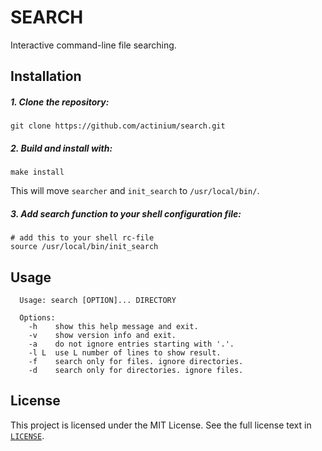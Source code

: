 # SEARCH

Interactive command-line file searching.

## Installation
##### 1. Clone the repository:
```shell
git clone https://github.com/actinium/search.git
```

##### 2. Build and install with:
``` shell
make install
```
This will move `searcher` and `init_search` to `/usr/local/bin/`.

##### 3. Add search function to your shell configuration file:
``` 
# add this to your shell rc-file
source /usr/local/bin/init_search
```

## Usage

```
  Usage: search [OPTION]... DIRECTORY

  Options:
    -h    show this help message and exit.
    -v    show version info and exit.
    -a    do not ignore entries starting with '.'.
    -l L  use L number of lines to show result.
    -f    search only for files. ignore directories.
    -d    search only for directories. ignore files.
```

## License
This project is licensed under the MIT License. See the full license text in
[`LICENSE`](LICENSE).
